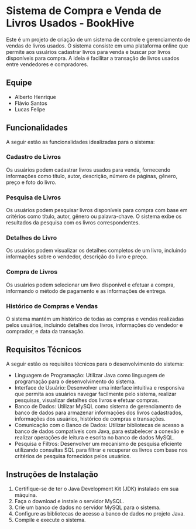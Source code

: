 # Sistema de Compra e Venda de Livros Usados - BookHive

Este é um projeto de criação de um sistema de controle e gerenciamento de vendas de livros usados. O sistema consiste em uma plataforma online que permite aos usuários cadastrar livros para venda e buscar por livros disponíveis para compra. A ideia é facilitar a transação de livros usados entre vendedores e compradores.

## Equipe

- Alberto Henrique
- Flávio Santos
- Lucas Felipe

## Funcionalidades

A seguir estão as funcionalidades idealizadas para o sistema:

### Cadastro de Livros

Os usuários podem cadastrar livros usados para venda, fornecendo informações como título, autor, descrição, número de páginas, gênero, preço e foto do livro.

### Pesquisa de Livros

Os usuários podem pesquisar livros disponíveis para compra com base em critérios como título, autor, gênero ou palavra-chave. O sistema exibe os resultados da pesquisa com os livros correspondentes.

### Detalhes do Livro

Os usuários podem visualizar os detalhes completos de um livro, incluindo informações sobre o vendedor, descrição do livro e preço.

### Compra de Livros

Os usuários podem selecionar um livro disponível e efetuar a compra, informando o método de pagamento e as informações de entrega.

### Histórico de Compras e Vendas

O sistema mantém um histórico de todas as compras e vendas realizadas pelos usuários, incluindo detalhes dos livros, informações do vendedor e comprador, e data da transação.

## Requisitos Técnicos

A seguir estão os requisitos técnicos para o desenvolvimento do sistema:

- Linguagem de Programação: Utilizar Java como linguagem de programação para o desenvolvimento do sistema.
- Interface de Usuário: Desenvolver uma interface intuitiva e responsiva que permita aos usuários navegar facilmente pelo sistema, realizar pesquisas, visualizar detalhes dos livros e efetuar compras.
- Banco de Dados: Utilizar MySQL como sistema de gerenciamento de banco de dados para armazenar informações dos livros cadastrados, informações dos usuários, histórico de compras e transações.
- Comunicação com o Banco de Dados: Utilizar bibliotecas de acesso a banco de dados compatíveis com Java, para estabelecer a conexão e realizar operações de leitura e escrita no banco de dados MySQL.
- Pesquisa e Filtros: Desenvolver um mecanismo de pesquisa eficiente utilizando consultas SQL para filtrar e recuperar os livros com base nos critérios de pesquisa fornecidos pelos usuários.

## Instruções de Instalação

1. Certifique-se de ter o Java Development Kit (JDK) instalado em sua máquina.
2. Faça o download e instale o servidor MySQL.
3. Crie um banco de dados no servidor MySQL para o sistema.
4. Configure as bibliotecas de acesso a banco de dados no projeto Java.
5. Compile e execute o sistema.
